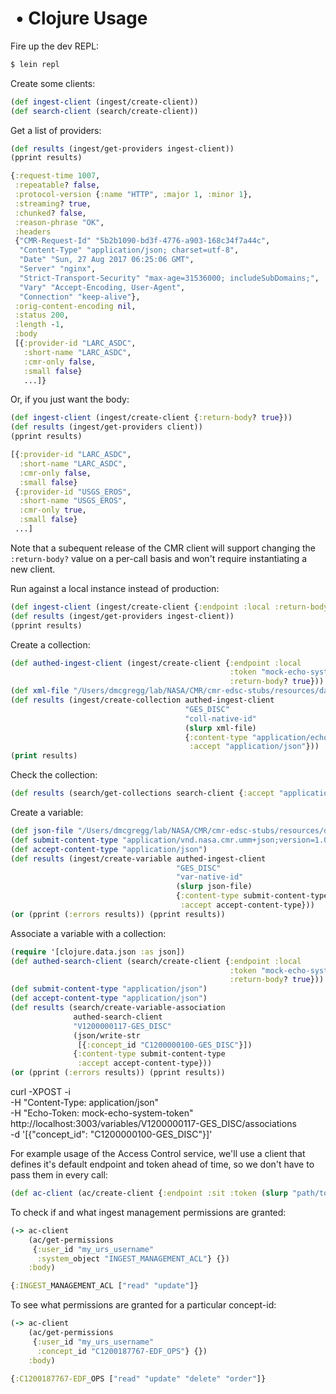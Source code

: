 #  • Clojure Usage

Fire up the dev REPL:
```bash
$ lein repl
```

Create some clients:

```clj
(def ingest-client (ingest/create-client))
(def search-client (search/create-client))
```

Get a list of providers:

```clj
(def results (ingest/get-providers ingest-client))
(pprint results)
```
```clj
{:request-time 1007,
 :repeatable? false,
 :protocol-version {:name "HTTP", :major 1, :minor 1},
 :streaming? true,
 :chunked? false,
 :reason-phrase "OK",
 :headers
 {"CMR-Request-Id" "5b2b1090-bd3f-4776-a903-168c34f7a44c",
  "Content-Type" "application/json; charset=utf-8",
  "Date" "Sun, 27 Aug 2017 06:25:06 GMT",
  "Server" "nginx",
  "Strict-Transport-Security" "max-age=31536000; includeSubDomains;",
  "Vary" "Accept-Encoding, User-Agent",
  "Connection" "keep-alive"},
 :orig-content-encoding nil,
 :status 200,
 :length -1,
 :body
 [{:provider-id "LARC_ASDC",
   :short-name "LARC_ASDC",
   :cmr-only false,
   :small false}
   ...]}
```

Or, if you just want the body:

```clj
(def ingest-client (ingest/create-client {:return-body? true}))
(def results (ingest/get-providers client))
(pprint results)
```
```clj
[{:provider-id "LARC_ASDC",
  :short-name "LARC_ASDC",
  :cmr-only false,
  :small false}
 {:provider-id "USGS_EROS",
  :short-name "USGS_EROS",
  :cmr-only true,
  :small false}
 ...]
```

Note that a subequent release of the CMR client will support changing the
`:return-body?` value on a per-call basis and won't require instantiating
a new client.

Run against a local instance instead of production:

```clj
(def ingest-client (ingest/create-client {:endpoint :local :return-body? true}))
(def results (ingest/get-providers ingest-client))
(pprint results)
```

Create a collection:

```clj
(def authed-ingest-client (ingest/create-client {:endpoint :local
                                                 :token "mock-echo-system-token"
                                                 :return-body? true}))
(def xml-file "/Users/dmcgregg/lab/NASA/CMR/cmr-edsc-stubs/resources/data/collections/GES_DISC/AIRX3STD_006.xml")
(def results (ingest/create-collection authed-ingest-client
                                       "GES_DISC"
                                       "coll-native-id"
                                       (slurp xml-file)
                                       {:content-type "application/echo10+xml"
                                        :accept "application/json"}))
(print results)
```

Check the collection:

```clj
(def results (search/get-collections search-client {:accept "application/json"}))
```

Create a variable:

```clj
(def json-file "/Users/dmcgregg/lab/NASA/CMR/cmr-edsc-stubs/resources/data/variables/GES_DISC/AIRX3STD/CH4/CH4_VMR_A.json")
(def submit-content-type "application/vnd.nasa.cmr.umm+json;version=1.0; charset=UTF-8")
(def accept-content-type "application/json")
(def results (ingest/create-variable authed-ingest-client
                                     "GES_DISC"
                                     "var-native-id"
                                     (slurp json-file)
                                     {:content-type submit-content-type
                                      :accept accept-content-type}))
(or (pprint (:errors results)) (pprint results))
```

Associate a variable with a collection:

```clj
(require '[clojure.data.json :as json])
(def authed-search-client (search/create-client {:endpoint :local
                                                 :token "mock-echo-system-token"
                                                 :return-body? true}))
(def submit-content-type "application/json")
(def accept-content-type "application/json")
(def results (search/create-variable-association
              authed-search-client
              "V1200000117-GES_DISC"
              (json/write-str
               [{:concept_id "C1200000100-GES_DISC"}])
              {:content-type submit-content-type
               :accept accept-content-type}))
(or (pprint (:errors results)) (pprint results))
```

curl -XPOST -i \
  -H "Content-Type: application/json" \
  -H "Echo-Token: mock-echo-system-token" \
  http://localhost:3003/variables/V1200000117-GES_DISC/associations \
  -d '[{"concept_id": "C1200000100-GES_DISC"}]'

For example usage of the Access Control service, we'll use a client that
defines it's default endpoint and token ahead of time, so we don't have to
pass them in every call:

```clj
(def ac-client (ac/create-client {:endpoint :sit :token (slurp "path/to/tokens/sit")}))
```

To check if and what ingest management permissions are granted:

```clj
(-> ac-client
    (ac/get-permissions
     {:user_id "my_urs_username"
      :system_object "INGEST_MANAGEMENT_ACL"} {})
    :body)
```
```clj
{:INGEST_MANAGEMENT_ACL ["read" "update"]}
```

To see what permissions are granted for a particular concept-id:

```clj
(-> ac-client
    (ac/get-permissions
     {:user_id "my_urs_username"
      :concept_id "C1200187767-EDF_OPS"} {})
    :body)
```
```clj
{:C1200187767-EDF_OPS ["read" "update" "delete" "order"]}
```
